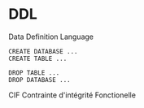 # DDL 

Data Definition Language

```
CREATE DATABASE ...
CREATE TABLE ...

DROP TABLE ...
DROP DATABASE ...
```

CIF Contrainte d'intégrité Fonctionelle

```

```
